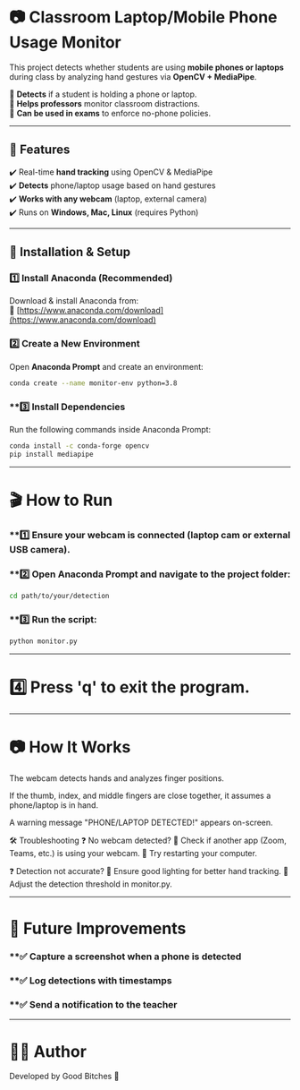 # 📷 Classroom Laptop/Mobile Phone Usage Monitor  

This project detects whether students are using **mobile phones or laptops** during class by analyzing hand gestures via **OpenCV + MediaPipe**.  

🔹 **Detects** if a student is holding a phone or laptop.  
🔹 **Helps professors** monitor classroom distractions.  
🔹 **Can be used in exams** to enforce no-phone policies.  

---

## **📌 Features**
✔️ Real-time **hand tracking** using OpenCV & MediaPipe  
✔️ **Detects** phone/laptop usage based on hand gestures  
✔️ **Works with any webcam** (laptop, external camera)  
✔️ Runs on **Windows, Mac, Linux** (requires Python)  

---

## **🚀 Installation & Setup**
### **1️⃣ Install Anaconda (Recommended)**
Download & install Anaconda from:  
🔗 [https://www.anaconda.com/download](https://www.anaconda.com/download)

### **2️⃣ Create a New Environment**
Open **Anaconda Prompt** and create an environment:  
```sh
conda create --name monitor-env python=3.8
```
### **3️⃣ Install Dependencies
Run the following commands inside Anaconda Prompt:
```sh
conda install -c conda-forge opencv
pip install mediapipe
```

---

# 🎬 How to Run
### **1️⃣ Ensure your webcam is connected (laptop cam or external USB camera).
### **2️⃣ Open Anaconda Prompt and navigate to the project folder:
```sh
cd path/to/your/detection
```
### **3️⃣ Run the script:
```sh
python monitor.py
```

---

# 4️⃣ Press 'q' to exit the program.

---

# 📷 How It Works
The webcam detects hands and analyzes finger positions.

If the thumb, index, and middle fingers are close together, it assumes a phone/laptop is in hand.

A warning message "PHONE/LAPTOP DETECTED!" appears on-screen.

🛠 Troubleshooting
❓ No webcam detected?
🔹 Check if another app (Zoom, Teams, etc.) is using your webcam.
🔹 Try restarting your computer.

❓ Detection not accurate?
🔹 Ensure good lighting for better hand tracking.
🔹 Adjust the detection threshold in monitor.py.

---

# 📌 Future Improvements
### **✅ Capture a screenshot when a phone is detected
### **✅ Log detections with timestamps
### **✅ Send a notification to the teacher

---

# 👨‍💻 Author
Developed by Good Bitches 🚀
